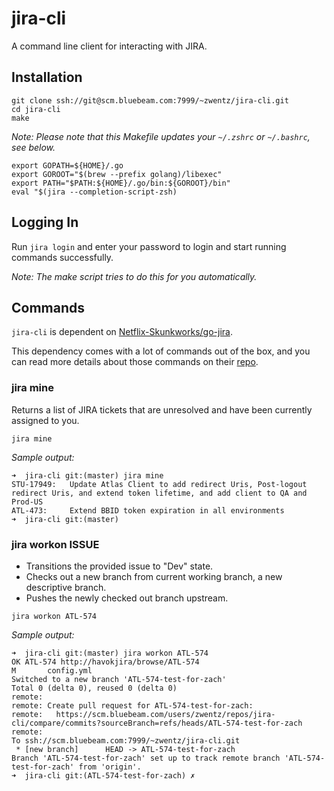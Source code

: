 # jira-cli

A command line client for interacting with JIRA.

## Installation

```
git clone ssh://git@scm.bluebeam.com:7999/~zwentz/jira-cli.git
cd jira-cli
make
```

_Note: Please note that this Makefile updates your `~/.zshrc` or `~/.bashrc`, see below._

```
export GOPATH=${HOME}/.go
export GOROOT="$(brew --prefix golang)/libexec"
export PATH="$PATH:${HOME}/.go/bin:${GOROOT}/bin"
eval "$(jira --completion-script-zsh)
```

## Logging In

Run `jira login` and enter your password to login and start running commands successfully. 

_Note: The make script tries to do this for you automatically._

## Commands

`jira-cli` is dependent on [Netflix-Skunkworks/go-jira](https://github.com/Netflix-Skunkworks/go-jira).

This dependency comes with a lot of commands out of the box, and you can read more details about those
 commands on their [repo](https://github.com/Netflix-Skunkworks/go-jira).

### jira mine

Returns a list of JIRA tickets that are unresolved and have been currently assigned to you.

`jira mine`

_Sample output:_

```
➜  jira-cli git:(master) jira mine
STU-17949:   Update Atlas Client to add redirect Uris, Post-logout redirect Uris, and extend token lifetime, and add client to QA and Prod-US
ATL-473:     Extend BBID token expiration in all environments
➜  jira-cli git:(master) 
```

### jira workon ISSUE

* Transitions the provided issue to "Dev" state.
* Checks out a new branch from current working branch, a new descriptive branch.
* Pushes the newly checked out branch upstream.

```
jira workon ATL-574
```

_Sample output:_

```
➜  jira-cli git:(master) jira workon ATL-574                    
OK ATL-574 http://havokjira/browse/ATL-574
M       config.yml
Switched to a new branch 'ATL-574-test-for-zach'
Total 0 (delta 0), reused 0 (delta 0)
remote: 
remote: Create pull request for ATL-574-test-for-zach:
remote:   https://scm.bluebeam.com/users/zwentz/repos/jira-cli/compare/commits?sourceBranch=refs/heads/ATL-574-test-for-zach
remote: 
To ssh://scm.bluebeam.com:7999/~zwentz/jira-cli.git
 * [new branch]      HEAD -> ATL-574-test-for-zach
Branch 'ATL-574-test-for-zach' set up to track remote branch 'ATL-574-test-for-zach' from 'origin'. 
➜  jira-cli git:(ATL-574-test-for-zach) ✗
```